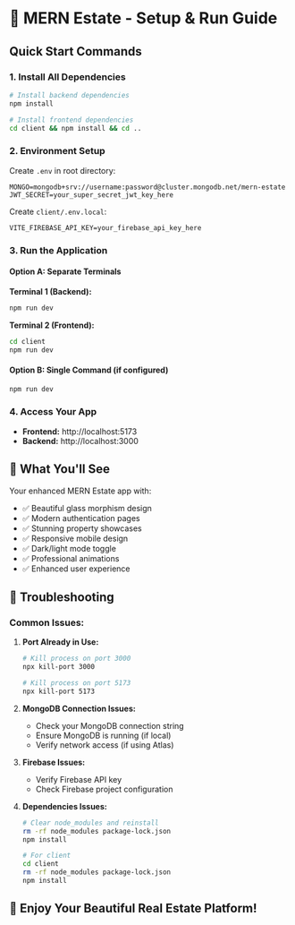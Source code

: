 # 🚀 MERN Estate - Setup & Run Guide

## Quick Start Commands

### 1. Install All Dependencies
```bash
# Install backend dependencies
npm install

# Install frontend dependencies
cd client && npm install && cd ..
```

### 2. Environment Setup
Create `.env` in root directory:
```env
MONGO=mongodb+srv://username:password@cluster.mongodb.net/mern-estate
JWT_SECRET=your_super_secret_jwt_key_here
```

Create `client/.env.local`:
```env
VITE_FIREBASE_API_KEY=your_firebase_api_key_here
```

### 3. Run the Application

#### Option A: Separate Terminals
**Terminal 1 (Backend):**
```bash
npm run dev
```

**Terminal 2 (Frontend):**
```bash
cd client
npm run dev
```

#### Option B: Single Command (if configured)
```bash
npm run dev
```

### 4. Access Your App
- **Frontend:** http://localhost:5173
- **Backend:** http://localhost:3000

## 🎯 What You'll See

Your enhanced MERN Estate app with:
- ✅ Beautiful glass morphism design
- ✅ Modern authentication pages
- ✅ Stunning property showcases
- ✅ Responsive mobile design
- ✅ Dark/light mode toggle
- ✅ Professional animations
- ✅ Enhanced user experience

## 🔧 Troubleshooting

### Common Issues:

1. **Port Already in Use:**
   ```bash
   # Kill process on port 3000
   npx kill-port 3000
   
   # Kill process on port 5173
   npx kill-port 5173
   ```

2. **MongoDB Connection Issues:**
   - Check your MongoDB connection string
   - Ensure MongoDB is running (if local)
   - Verify network access (if using Atlas)

3. **Firebase Issues:**
   - Verify Firebase API key
   - Check Firebase project configuration

4. **Dependencies Issues:**
   ```bash
   # Clear node_modules and reinstall
   rm -rf node_modules package-lock.json
   npm install
   
   # For client
   cd client
   rm -rf node_modules package-lock.json
   npm install
   ```

## 🎉 Enjoy Your Beautiful Real Estate Platform!
